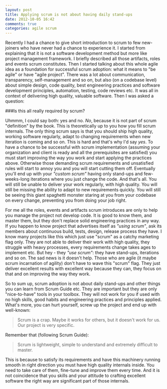 ```yaml
---
layout: post
title: Applying scrum is not about having daily stand-ups
date: 2012-10-05 16:42
comments: true
categories: agile scrum 
---
```


Recently I had a chance to give short introduction to scrum to few new-joiners who have never had a chance to experience it. I started from explaining that it is not a software development method but more like project management framework. I briefly described all those artifacts, roles and events scrum constitutes. Then I started talking about this whole agile idea as a foundation for successful scrum adoption: what it means to "be agile" or have "agile project". There was a lot about communication, transparency, self-management and so on, but also (on a codebase level) about simple design, code quality, best engineering practices and software development principles, automation, testing, code reviews etc. It was all in context of delivering high quality, valuable software. Then I was asked a question: 

###Is this all really required by scrum?

Uhmmm, I could say both: yes and no. _No_, because it is not part of scrum "definition" by the book. This is theoretically up to you how you fill scrum internals. The only thing scrum says is that you should ship high quality, working software regularly, adapt to changing requirements when new iteration is coming and so on. This is hard and that's why I'd say _yes_. To have a chance to be successful with scrum implementation (assuming your organization and client is ready and all the prerequisites are satisfied) you must start improving the way you work and start applying the practices above. Otherwise those demanding scrum requirements and unsatisfied rules will start to annoy you and you will start cutting them off. Eventually you'll end up with your _"custom scrum"_ having only stand-ups and few-weeks-long iterations where you just change the code. And that's all. You will still be unable to deliver your work regularly, with high quality. You will still be missing the ability to adapt to new requirements quickly. You will still be seeing this giant spaghetti monster staring at you from your codebase on every change, preventing you from doing your job right.

For me all the roles, events and artifacts scrum introduces are only to help you manage the project not develop code. It is good to know them, and master them, but they don't replace solid engineering practices in any way. If you happen to know project that advertises itself as _"using scrum"_, ask its members about continuous build, tests, design, release process they have. I know many projects like this which just use "scrum" as a catchy marketing flag only. They are not able to deliver their work with high quality, they struggle with heavy processes, every requirements change takes ages to implement etc. But hey - they _"use scrum"_: they have stand-ups, iterations and so on. The sad news is it doesn't help. Those who are agile (it maybe scrum incarnation of agility) don't have to wave this "scrum" flag. They just deliver excellent results with excellent way because they can, they focus on that and on improving the way they work.

So to sum up, scrum adoption is not about daily stand-ups and other things you can learn from Scrum Guide etc. They are important but they are only "nice-to-have" tools in your toolbox. They will not work for you if used with no high skills, good habits and engineering practices and principles applied. What's more, you can hurt yourself, screw up the project and end up with well-known: 
>Scrum is a crap. Maybe it works for others, but it doesn't work for us. Our project is very specific. 

Remember that (following Scrum Guide):

>Scrum is lightweight, simple to understand and extremely difficult to master. 

This is because to satisfy its requirements and have this machinery running smooth in right direction you must have high quality internals inside. You need to take care of them, fine-tune and improve them every time. And it is not coincidence that you skills and your attitude to crafting excellent software the right way are significant part of those internals.